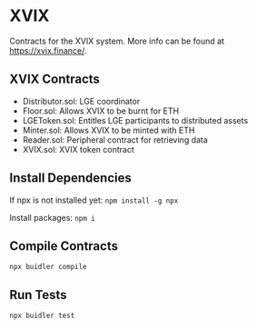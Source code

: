# XVIX

Contracts for the XVIX system. More info can be found at https://xvix.finance/.

## XVIX Contracts

- Distributor.sol: LGE coordinator
- Floor.sol: Allows XVIX to be burnt for ETH
- LGEToken.sol: Entitles LGE participants to distributed assets
- Minter.sol: Allows XVIX to be minted with ETH
- Reader.sol: Peripheral contract for retrieving data
- XVIX.sol: XVIX token contract

## Install Dependencies

If npx is not installed yet:
`npm install -g npx`

Install packages:
`npm i`

## Compile Contracts

`npx buidler compile`

## Run Tests

`npx buidler test`
